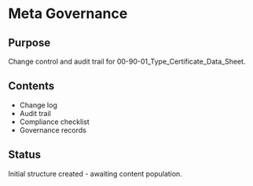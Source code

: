 # Meta Governance

## Purpose
Change control and audit trail for 00-90-01_Type_Certificate_Data_Sheet.

## Contents
- Change log
- Audit trail
- Compliance checklist
- Governance records

## Status
Initial structure created - awaiting content population.
